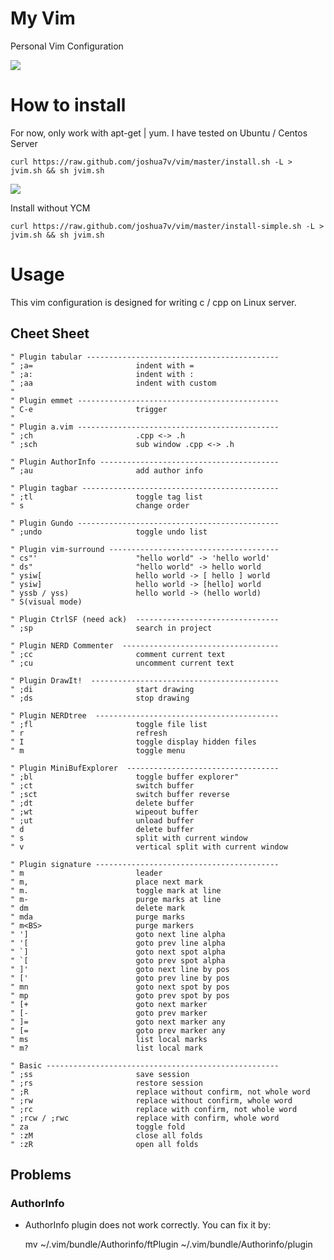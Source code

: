 # My Vim

Personal Vim Configuration

![](http://7xjjcp.com1.z0.glb.clouddn.com/github_vim-screenshot.png)

# How to install

For now, only work with apt-get | yum. I have tested on Ubuntu / Centos Server

    curl https://raw.github.com/joshua7v/vim/master/install.sh -L > jvim.sh && sh jvim.sh

![](http://7xjjcp.com1.z0.glb.clouddn.com/github_vim-install.png)

Install without YCM

    curl https://raw.github.com/joshua7v/vim/master/install-simple.sh -L > jvim.sh && sh jvim.sh

# Usage

This vim configuration is designed for writing c / cpp on Linux server.

## Cheet Sheet

```vimscript
" Plugin tabular -------------------------------------------
" ;a=                       indent with =
" ;a:                       indent with :
" ;aa                       indent with custom
"
" Plugin emmet ---------------------------------------------
" C-e                       trigger
"
" Plugin a.vim ---------------------------------------------
" ;ch                       .cpp <-> .h
" ;sch                      sub window .cpp <-> .h

" Plugin AuthorInfo ----------------------------------------
“ ;au                       add author info

" Plugin tagbar --------------------------------------------
" ;tl                       toggle tag list
" s                         change order

" Plugin Gundo ---------------------------------------------
" ;undo                     toggle undo list

" Plugin vim-surround --------------------------------------
" cs"'                      "hello world" -> 'hello world'
" ds"                       "hello world" -> hello world
" ysiw[                     hello world -> [ hello ] world
" ysiw]                     hello world -> [hello] world
" yssb / yss)               hello world -> (hello world)
" S(visual mode)

" Plugin CtrlSF (need ack)  --------------------------------
" ;sp                       search in project

" Plugin NERD Commenter  -----------------------------------
" ;cc                       comment current text
" ;cu                       uncomment current text

" Plugin DrawIt!  ------------------------------------------
" ;di                       start drawing
" ;ds                       stop drawing

" Plugin NERDtree  -----------------------------------------
" ;fl                       toggle file list
" r                         refresh
" I                         toggle display hidden files
" m                         toggle menu

" Plugin MiniBufExplorer  ----------------------------------
" ;bl                       toggle buffer explorer"
" ;ct                       switch buffer
" ;sct                      switch buffer reverse
" ;dt                       delete buffer
" ;wt                       wipeout buffer
" ;ut                       unload buffer
" d                         delete buffer
" s                         split with current window
" v                         vertical split with current window

" Plugin signature -----------------------------------------
" m                         leader
" m,                        place next mark
" m.                        toggle mark at line
" m-                        purge marks at line
" dm                        delete mark
" mda                       purge marks
" m<BS>                     purge markers
" ']                        goto next line alpha
" '[                        goto prev line alpha
" `]                        goto next spot alpha
" `[                        goto prev spot alpha
" ]'                        goto next line by pos
" ['                        goto prev line by pos
" mn                        goto next spot by pos
" mp                        goto prev spot by pos
" [+                        goto next marker
" [-                        goto prev marker
" ]=                        goto next marker any
" [=                        goto prev marker any
" ms                        list local marks
" m?                        list local mark

" Basic ----------------------------------------------------
" ;ss                       save session
" ;rs                       restore session
" ;R                        replace without confirm, not whole word
" ;rw                       replace without confirm, whole word
" ;rc                       replace with confirm, not whole word
" ;rcw / ;rwc               replace with confirm, whole word
" za                        toggle fold
" :zM                       close all folds
" :zR                       open all folds
```

## Problems

### AuthorInfo

- AuthorInfo plugin does not work correctly. You can fix it by:

    mv ~/.vim/bundle/Authorinfo/ftPlugin ~/.vim/bundle/Authorinfo/plugin

